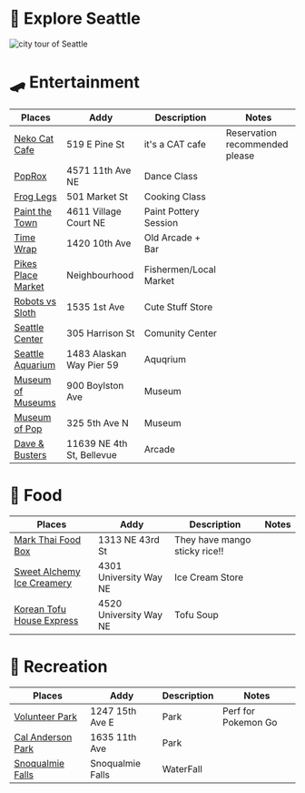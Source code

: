# 🌱 Explore Seattle

![city tour of Seattle](https://github.com/macyso12/explore-seattle/assets/75864321/13af8624-3cc6-4957-a2a8-c2b757215250)

# 🛹 Entertainment
| Places | Addy | Description | Notes |
| --- | --- | --- | --- |
| [Neko Cat Cafe](https://nekocatcafe.com/) | 519 E Pine St | it's a CAT cafe | Reservation recommended please | 
| [PopRox](https://www.poproxdance.com/) | 4571 11th Ave NE | Dance Class |
| [Frog Legs](https://froglegskca.com/) | 501 Market St | Cooking Class |
| [Paint the Town](https://www.paintthetown.studio/) | 4611 Village Court NE | Paint Pottery Session |
| [Time Wrap](https://ramyunbar.com/) | 1420 10th Ave | Old Arcade + Bar
| [Pikes Place Market](https://www.pikeplacemarket.org/) | Neighbourhood | Fishermen/Local Market |
| [Robots vs Sloth](https://www.robotvsloth.com/) | 1535 1st Ave | Cute Stuff Store | 
| [Seattle Center](https://www.seattlecenter.com/) | 305 Harrison St | Comunity Center |
| [Seattle Aquarium](https://www.seattleaquarium.org/) | 1483 Alaskan Way Pier 59 | Aquqrium |
| [Museum of Museums](https://www.museumofmuseums.com/) | 900 Boylston Ave | Museum |
| [Museum of Pop](https://mopop.org/) | 325 5th Ave N | Museum |
| [Dave & Busters](https://www.daveandbusters.com/us/en/about/locations/bellevue) | 11639 NE 4th St, Bellevue | Arcade |

# 🍱 Food
| Places | Addy | Description | Notes |
| --- | --- | --- | --- |
| [Mark Thai Food Box](http://www.markhomemadethai.com/) | 1313 NE 43rd St | They have mango sticky rice!! |
| [Sweet Alchemy Ice Creamery](http://sweetalchemyicecreamery.com/) | 4301 University Way NE | Ice Cream Store |
| [Korean Tofu House Express](https://koreantofuhouseexpress.com/) | 4520 University Way NE | Tofu Soup

# 👟 Recreation
| Places | Addy | Description | Notes |
| --- | --- | --- | --- |
| [Volunteer Park](https://www.seattle.gov/parks/allparks/volunteer-park) | 1247 15th Ave E | Park | Perf for Pokemon Go |
| [Cal Anderson Park](https://www.calandersonpark.org/) | 1635 11th Ave | Park |
| [Snoqualmie Falls](https://www.snoqualmiefalls.com/) | Snoqualmie Falls | WaterFall 

